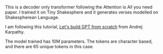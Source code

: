 This is a decoder only transformer following the Attention is All you need paper.  I trained it on Tiny Shakesphere and it generates verses modelled on Shakespherean Language.  

I am following this tutorial, [Let's build GPT from scratch](https://www.youtube.com/watch?v=kCc8FmEb1nY) from Andrej Karpathy.


The model trained has 10M parameters.  The tokens are character based, and there are 65 unique tokens in this case.
